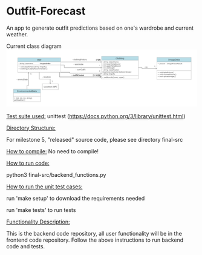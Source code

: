 # Outfit-Forecast

An app to generate outfit predictions based on one's wardrobe and current weather.

Current class diagram
![Class Diagram](class-diagrams/updatedClassDiagram6.png)

<ins>Test suite used:</ins> unittest (https://docs.python.org/3/library/unittest.html)

<ins>Directory Structure:<ins>

For milestone 5, "released" source code, please see directory final-src

<ins>How to compile:</ins> No need to compile!

<ins>How to run code:</ins>

python3 final-src/backend_functions.py

<ins>How to run the unit test cases:</ins>

run 'make setup' to download the requirements needed

run 'make tests' to run tests

<ins>Functionality Description:<ins>

This is the backend code repository, all user functionality will be in the frontend code repository. Follow the above instructions to run backend code and tests.




